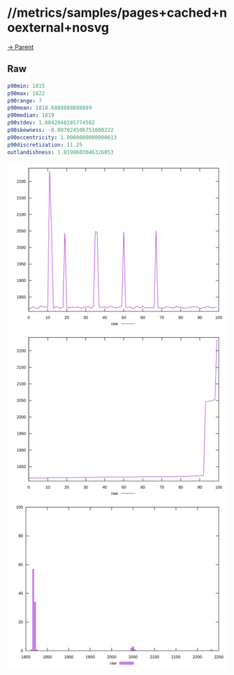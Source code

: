 
# //metrics/samples/pages+cached+noexternal+nosvg

[→ Parent](../..)


## Raw


```yaml
p90min: 1815
p90max: 1822
p90range: 7
p90mean: 1818.6888888888889
p90median: 1819
p90stdev: 1.6842040285774582
p90skewness: -0.007024506751000222
p90eccentricity: 1.0000000000000013
p90discretization: 11.25
outlandishness: 1.0199603046326053

```

![PLOT: raw-values](./raw/values.svg)![PLOT: raw-sorted](./raw/sorted.svg)![PLOT: raw-histogram](./raw/histogram.svg)